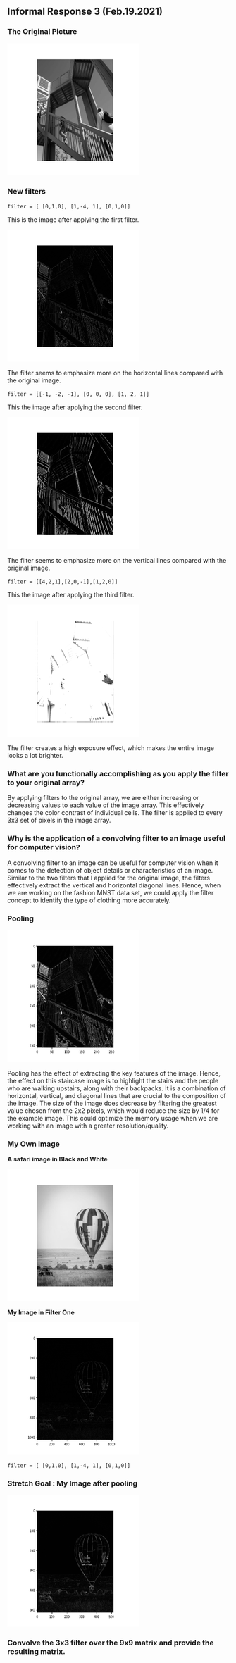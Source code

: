 ## Informal Response 3 (Feb.19.2021)

### The Original Picture 
<img src="./IR3_Original.png" width="300" height="300" />

### New filters 
```
filter = [ [0,1,0], [1,-4, 1], [0,1,0]]
```
This is the image after applying the first filter.

<img src="./IR3_Filter1.png" width="300" height="300" />

The filter seems to emphasize more on the horizontal lines compared with the original image. 

```
filter = [[-1, -2, -1], [0, 0, 0], [1, 2, 1]]
```

This the image after applying the second filter. 

<img src="./IR3_Filter2.png" width="300" height="300" />


The filter seems to emphasize more on the vertical lines compared with the original image. 

```
filter = [[4,2,1],[2,0,-1],[1,2,0]]
```

This the image after applying the third filter. 

<img src="./IR3_Filter3.png" width="300" height="300" />


The filter creates a high exposure effect, which makes the entire image looks a lot brighter. 

### What are you functionally accomplishing as you apply the filter to your original array?
By applying filters to the original array, we are either increasing or decreasing values to each value of the image array. This effectively changes the color contrast of individual cells. The filter is applied to every 3x3 set of pixels in the image array.

### Why is the application of a convolving filter to an image useful for computer vision? 
A convolving filter to an image can be useful for computer vision when it comes to the detection of object details or characteristics of an image. Similar to the two filters that I applied for the original image, the filters effectively extract the vertical and horizontal diagonal lines. Hence, when we are working on the fashion MNST data set, we could apply the filter concept to identify the type of clothing more accurately.

### Pooling
<img src="./Pooling.png" width="300" height="300" />

Pooling has the effect of extracting the key features of the image. Hence, the effect on this staircase image is to highlight the stairs and the people who are walking upstairs, along with their backpacks. It is a combination of horizontal, vertical, and diagonal lines that are crucial to the composition of the image. The size of the image does decrease by filtering the greatest value chosen from the 2x2 pixels, which would reduce the size by 1/4 for the example image. This could optimize the memory usage when we are working with an image with a greater resolution/quality. 

### My Own Image

**A safari image in Black and White**

<img src="./IR3_MyImage.png" width="300" height="300" />

**My Image in Filter One** 

<img src="./IR3_MyImage_Filter1.png" width="300" height="300" />

```
filter = [ [0,1,0], [1,-4, 1], [0,1,0]]
```

### Stretch Goal : **My Image after pooling**

<img src="./IR3_MyImage_Pooling.png" width="300" height="300" />

### Convolve the 3x3 filter over the 9x9 matrix and provide the resulting matrix.

